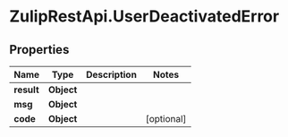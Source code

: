 # ZulipRestApi.UserDeactivatedError

## Properties

Name | Type | Description | Notes
------------ | ------------- | ------------- | -------------
**result** | **Object** |  | 
**msg** | **Object** |  | 
**code** | **Object** |  | [optional] 


